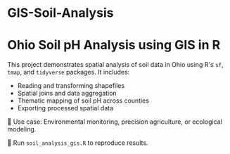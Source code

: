 # GIS-Soil-Analysis
# Ohio Soil pH Analysis using GIS in R

This project demonstrates spatial analysis of soil data in Ohio using R's `sf`, `tmap`, and `tidyverse` packages. It includes:

- Reading and transforming shapefiles
- Spatial joins and data aggregation
- Thematic mapping of soil pH across counties
- Exporting processed spatial data

📍 Use case: Environmental monitoring, precision agriculture, or ecological modeling.

🚀 Run `soil_analysis_gis.R` to reproduce results.
